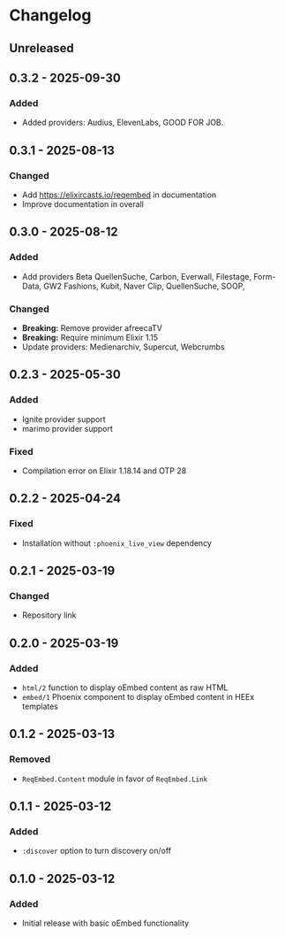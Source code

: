 # Changelog

## Unreleased

## 0.3.2 - 2025-09-30

### Added
- Added providers: Audius, ElevenLabs, GOOD FOR JOB.

## 0.3.1 - 2025-08-13

### Changed

- Add https://elixircasts.io/reqembed in documentation
- Improve documentation in overall

## 0.3.0 - 2025-08-12

### Added

- Add providers Beta QuellenSuche, Carbon, Everwall, Filestage, Form-Data, GW2 Fashions, Kubit, Naver Clip, QuellenSuche, SOOP, 

### Changed

- **Breaking:** Remove provider afreecaTV
- **Breaking:** Require minimum Elixir 1.15
- Update providers: Medienarchiv, Supercut, Webcrumbs

## 0.2.3 - 2025-05-30

### Added

- Ignite provider support
- marimo provider support

### Fixed

- Compilation error on Elixir 1.18.14 and OTP 28

## 0.2.2 - 2025-04-24

### Fixed

- Installation without `:phoenix_live_view` dependency

## 0.2.1 - 2025-03-19

### Changed

- Repository link

## 0.2.0 - 2025-03-19

### Added

- `html/2` function to display oEmbed content as raw HTML
- `embed/1` Phoenix component to display oEmbed content in HEEx templates

## 0.1.2 - 2025-03-13

### Removed

- `ReqEmbed.Content` module in favor of `ReqEmbed.Link`

## 0.1.1 - 2025-03-12

### Added

- `:discover` option to turn discovery on/off

## 0.1.0 - 2025-03-12

### Added

- Initial release with basic oEmbed functionality
